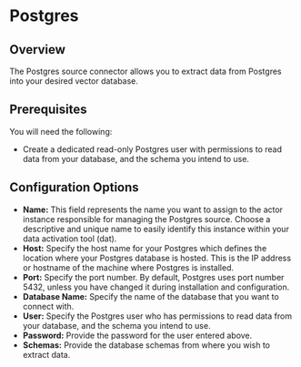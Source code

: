 # Postgres

## Overview

The Postgres source connector allows you to extract data from Postgres into your desired vector database.

## Prerequisites

You will need the following:

* Create a dedicated read-only Postgres user with permissions to read data from your database, and the schema you intend to use.

## Configuration Options

* **Name:** This field represents the name you want to assign to the actor instance responsible for managing the Postgres source. Choose a descriptive and unique name to easily identify this instance within your data activation tool (dat).
* **Host:** Specify the host name for your Postgres which defines the location where your Postgres database is hosted. This is the IP address or hostname of the machine where Postgres is installed.
* **Port:** Specify the port number. By default, Postgres uses port number 5432, unless you have changed it during installation and configuration.&#x20;
* **Database Name:** Specify the name of the database that you want to connect with.
* **User:** Specify the Postgres user who has permissions to read data from your database, and the schema you intend to use.
* **Password:** Provide the password for the user entered above.
* **Schemas:** Provide the database schemas from where you wish to extract data.
